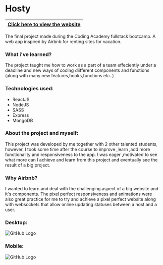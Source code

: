 # Hosty

|[Click here to view the website](https://hosty-bnb-webapp.herokuapp.com/)|
|---|

The final project made during the Coding Academy fullstack bootcamp.
A web app inspired by Airbnb for renting sites for vacation.

### What i've learned?
The project taught me how to work as a part of a team effeciently under a deadline and new ways of coding diifferent components and functions (along with many new features,hooks,functions etc..)

### Technologies used:

* ReactJS
* NodeJS
* SASS
* Express
* MongoDB


### About the project and myself:
This project was developed by me together with 2 other talented students, however, I took some time after the course to improve ,learn ,add more functionality and responsiveness to the app.
I was eager ,motivated to see what more can I achieve and learn from this project and eventually see the result of a big project.


### Why Airbnb?

I wanted to learn and deal with the challenging aspect of a big website and it's components.
The pixel perfect responsiveness and animations were also great practice for me to try and achieve a pixel perfect website along with websockets that allow online updating statuses between a host and a user.

### Desktop:
![GitHub Logo](https://i.imgur.com/yAqRZzu.jpg)

### Mobile: 
![GitHub Logo](https://i.imgur.com/yAqRZzu.jpg)
